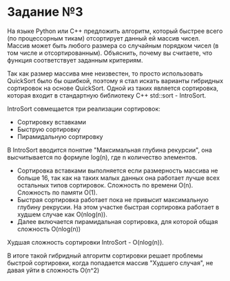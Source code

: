 # Задание №3
На языке Python или С++ предложить алгоритм, который быстрее всего (по процессорным тикам) отсортирует данный ей массив чисел. Массив может быть любого размера со случайным порядком чисел (в том числе и отсортированным). Объяснить, почему вы считаете, что функция соответствует заданным критериям.

Так как размер массива мне неизвестен, то просто использовать QuickSort было бы ошибкой, поэтому я стал искать варианты гибридных сортировок на основе QuickSort. Одной из таких является сортировка, которая входит в стандартную библиотеку C++ std::sort - IntroSort.

IntroSort совмещается три реализации сортировок:
- Сортировку вставками
- Быструю сортировку
- Пирамидальную сортировку

В IntroSort вводится понятие "Максимальная глубина рекурсии", она высчитывается по формуле log(n), где n количество элементов. 

- Сортировка вставками выполняется если размерность массива не больше 16, так как на таких малых данных она работает лучше всех остальных типов сортировок. Сложность по времени O(n). Сложность по памяти O(1).
- Быстрая сортировка работает пока не привысит максимальную глубину рекрусии. На этом участке быстрая сортировка работает в худшем случае как O(nlog(n)). 
- Далее включается пирамидальная сортировка, для которой общая сложность O(nlog(n))

Худшая сложность сортировки IntroSort - O(nlog(n)).

В итоге такой гибридный алгоритм сортировки решает проблемы быстрой сортировки, когда попадается массив "Худшего случая", не давая уйти в сложность O(n^2)